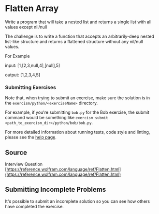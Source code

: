 # Flatten Array

Write a program that will take a nested list and returns a single list with all values except nil/null

The challenge is to write a function that accepts an arbitrarily-deep nested list-like structure and returns a flattened
structure without any nil/null values.

For Example

input: [1,[2,3,null,4],[null],5]

output: [1,2,3,4,5]

### Submitting Exercises

Note that, when trying to submit an exercise, make sure the solution is in the `exercism/python/<exerciseName>`
directory.

For example, if you're submitting `bob.py` for the Bob exercise, the submit command would be something
like `exercism submit <path_to_exercism_dir>/python/bob/bob.py`.

For more detailed information about running tests, code style and linting, please see
the [help page](http://exercism.io/languages/python).

## Source

Interview
Question [https://reference.wolfram.com/language/ref/Flatten.html](https://reference.wolfram.com/language/ref/Flatten.html)

## Submitting Incomplete Problems

It's possible to submit an incomplete solution so you can see how others have completed the exercise.

